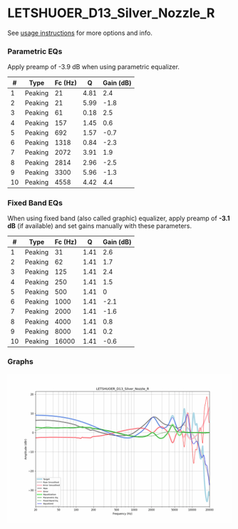 # LETSHUOER_D13_Silver_Nozzle_R
See [usage instructions](https://github.com/jaakkopasanen/AutoEq#usage) for more options and info.

### Parametric EQs
Apply preamp of -3.9 dB when using parametric equalizer.

|   # | Type    |   Fc (Hz) |    Q |   Gain (dB) |
|-----|---------|-----------|------|-------------|
|   1 | Peaking |        21 | 4.81 |         2.4 |
|   2 | Peaking |        21 | 5.99 |        -1.8 |
|   3 | Peaking |        61 | 0.18 |         2.5 |
|   4 | Peaking |       157 | 1.45 |         0.6 |
|   5 | Peaking |       692 | 1.57 |        -0.7 |
|   6 | Peaking |      1318 | 0.84 |        -2.3 |
|   7 | Peaking |      2072 | 3.91 |         1.9 |
|   8 | Peaking |      2814 | 2.96 |        -2.5 |
|   9 | Peaking |      3300 | 5.96 |        -1.3 |
|  10 | Peaking |      4558 | 4.42 |         4.4 |

### Fixed Band EQs
When using fixed band (also called graphic) equalizer, apply preamp of **-3.1 dB** (if available) and set gains manually with these parameters.

|   # | Type    |   Fc (Hz) |    Q |   Gain (dB) |
|-----|---------|-----------|------|-------------|
|   1 | Peaking |        31 | 1.41 |         2.6 |
|   2 | Peaking |        62 | 1.41 |         1.7 |
|   3 | Peaking |       125 | 1.41 |         2.4 |
|   4 | Peaking |       250 | 1.41 |         1.5 |
|   5 | Peaking |       500 | 1.41 |         0   |
|   6 | Peaking |      1000 | 1.41 |        -2.1 |
|   7 | Peaking |      2000 | 1.41 |        -1.6 |
|   8 | Peaking |      4000 | 1.41 |         0.8 |
|   9 | Peaking |      8000 | 1.41 |         0.2 |
|  10 | Peaking |     16000 | 1.41 |        -0.6 |

### Graphs
![](./LETSHUOER_D13_Silver_Nozzle_R.png)
